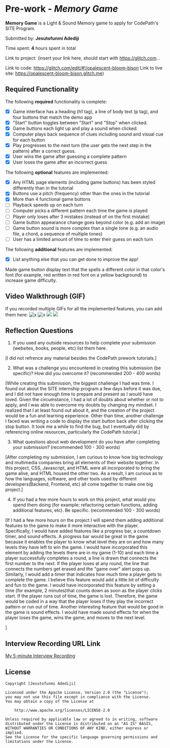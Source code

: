 # Pre-work - *Memory Game*

**Memory Game** is a Light & Sound Memory game to apply for CodePath's SITE Program. 

Submitted by: **Jesutofunmi Adediji**

Time spent: **4** hours spent in total

Link to project: (insert your link here, should start with https://glitch.com...

Link to code: https://glitch.com/edit/#!/opalescent-bloom-bison
Link to live site: https://opalescent-bloom-bison.glitch.me)

## Required Functionality

The following **required** functionality is complete:

* [x] Game interface has a heading (h1 tag), a line of body text (p tag), and four buttons that match the demo app
* [x] "Start" button toggles between "Start" and "Stop" when clicked. 
* [x] Game buttons each light up and play a sound when clicked. 
* [x] Computer plays back sequence of clues including sound and visual cue for each button
* [x] Play progresses to the next turn (the user gets the next step in the pattern) after a correct guess. 
* [x] User wins the game after guessing a complete pattern
* [x] User loses the game after an incorrect guess

The following **optional** features are implemented:

* [x] Any HTML page elements (including game buttons) has been styled differently than in the tutorial
* [x] Buttons use a pitch (frequency) other than the ones in the tutorial
* [x] More than 4 functional game buttons
* [ ] Playback speeds up on each turn
* [ ] Computer picks a different pattern each time the game is played
* [ ] Player only loses after 3 mistakes (instead of on the first mistake)
* [ ] Game button appearance change goes beyond color (e.g. add an image)
* [ ] Game button sound is more complex than a single tone (e.g. an audio file, a chord, a sequence of multiple tones)
* [ ] User has a limited amount of time to enter their guess on each turn

The following **additional** features are implemented:

- [x] List anything else that you can get done to improve the app!

Made game button display text that the spells a different color in that color's font (for example, red written in red font on a yellow background) to increase game difficulty.

## Video Walkthrough (GIF)

If you recorded multiple GIFs for all the implemented features, you can add them here:
![x](http://g.recordit.co/Duy5oB6AXu.gif)
![x](gif2-link-here)
![](gif3-link-here)
![](gif4-link-here)

## Reflection Questions
1. If you used any outside resources to help complete your submission (websites, books, people, etc) list them here. 

[I did not refrence any material besides the CodePath prework tutorials.]

2. What was a challenge you encountered in creating this submission (be specific)? How did you overcome it? (recommended 200 - 400 words) 

[While creating this submission, the biggest challenge I had was time. I found out about the SITE internship program a few days before it was due, and I did not have enough time to prepare and present as I would have loved. Given the circumstance, I had a lot of doubts about whether or not to apply, and I was able to overcome my doubts by changing my mindset. I realized that I at least found out about it, and the creation of the project would be a fun and learning experience. Other than time, another challenge I faced was writing a code to display the start button back after clicking the stop button. It took me a while to find the bug, but I eventually did by referencing online resources, particularly the CodePath tutorial.]

3. What questions about web development do you have after completing your submission? (recommended 100 - 300 words) 

[After completing my submission, I am curious to know how big technology and multimedia companies bring all elements of their website together. In this project, CSS, Javascript, and HTML were all incorporated to bring the game alive, and HTML housed the other two. As a result, I am curious as to how the languages, software, and other tools used by different developers(Backend, Frontend, etc) all come together to make one big project.]

4. If you had a few more hours to work on this project, what would you spend them doing (for example: refactoring certain functions, adding additional features, etc). Be specific. (recommended 100 - 300 words) 

[If I had a few more hours on the project I will spend them adding additional features to the game to make it more interactive with the player. Specifically, I would have added features like a progress bar, a countdown timer, and sound effects. 
A progress bar would be great in the game because it enables the player to know what level they are on and how many levels they have left to win the game. I would have incorporated this element by adding the levels there are in my game (1-10)  and each time a player successfully completes a round, a line is drawn that connects the first number to the next. If the player loses at any round, the line that connects the numbers get erased and the "game over" alert pops up.
Similarly, I would add a timer that indicates how much time a player gets to complete the game. I believe this feature would add a little bit of difficulty and fun to the game. I would have incorporated this feature by setting a time (for example, 2 minutes)that counts down as soon as the player clicks start. If the player runs out of time, the game is lost. Therefore, the game would be coded in a way that the player loses if they play the incorrect pattern or run out of time.
Another interesting feature that would be good in the game is sound effects. I would have made sound effects for when the player loses the game, wins the game, and moves to the next level.
 
]



## Interview Recording URL Link

[My 5-minute Interview Recording](your-link-here)


## License

    Copyright [Jesutofunmi Adediji]

    Licensed under the Apache License, Version 2.0 (the "License");
    you may not use this file except in compliance with the License.
    You may obtain a copy of the License at

        http://www.apache.org/licenses/LICENSE-2.0

    Unless required by applicable law or agreed to in writing, software
    distributed under the License is distributed on an "AS IS" BASIS,
    WITHOUT WARRANTIES OR CONDITIONS OF ANY KIND, either express or implied.
    See the License for the specific language governing permissions and
    limitations under the License.